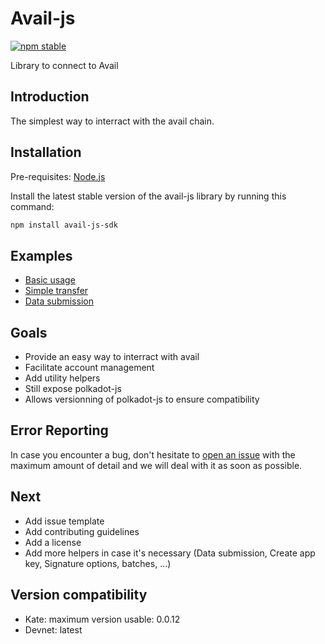 # Avail-js

[![npm stable](https://img.shields.io/npm/v/avail-js-sdk?logo=npm&style=flat-square)](https://www.npmjs.com/package/avail-js-sdk)

Library to connect to Avail

## Introduction

The simplest way to interract with the avail chain.

## Installation

Pre-requisites:
[Node.js](https://nodejs.org/en/download/)

Install the latest stable version of the avail-js library by running this command:

```bash
npm install avail-js-sdk
```

## Examples

- [Basic usage](https://github.com/Leouarz/avail-js/tree/main/examples/basic-usage)
- [Simple transfer](https://github.com/Leouarz/avail-js/tree/main/examples/transfer)
- [Data submission](https://github.com/Leouarz/avail-js/tree/main/examples/data-submission)

## Goals

- Provide an easy way to interract with avail
- Facilitate account management
- Add utility helpers
- Still expose polkadot-js
- Allows versionning of polkadot-js to ensure compatibility

## Error Reporting

In case you encounter a bug, don't hesitate to [open an issue](https://github.com/Leouarz/avail-js/issues/new) with the maximum amount of detail and we will deal with it as soon as possible.

## Next

- Add issue template
- Add contributing guidelines
- Add a license
- Add more helpers in case it's necessary (Data submission, Create app key, Signature options, batches, ...)

## Version compatibility
- Kate: maximum version usable: 0.0.12
- Devnet: latest